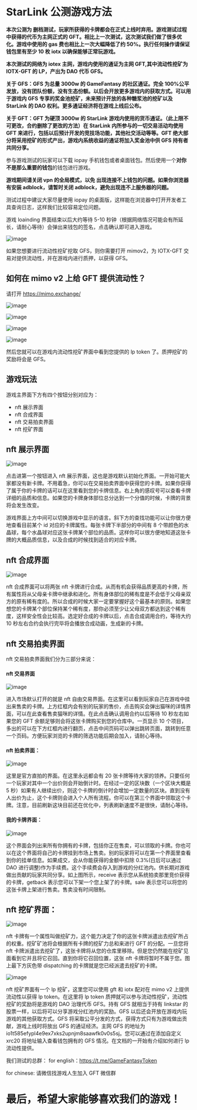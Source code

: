 # StarLink 公测游戏方法

**本次公测为 删档测试，玩家所获得的卡牌都会在正式上线时弃用。游戏测试过程中获得的代币为主网正式的 GFT。相比上一次测试，这次测试我们做了很多优化。游戏中使用的 gas 费也相比上一次大幅降低了约 50%。执行任何操作请保证钱包里有至少 10 枚 iotx 以确保能够正常玩游戏。**

**本次测试的网络为 iotex 主网，游戏内使用的通证为主网 GFT,其中流动性挖矿为 IOTX-GFT 的 LP，产出为 DAO 代币 GFS。**

**关于 GFS：GFS 为总量 3000w 的 GameFantasy 的社区通证。完全 100%公平发放，没有团队份额，没有生态份额。以后会开放更多游戏内的获取方式。可以用于游戏内 GFS 专享的奖金池挖矿，未来预计开放的各种糖浆池的挖矿以及 StarLink 的 DAO 权利。更多通证经济将在游戏上线后公布。**

**关于 GFT：GFT 为硬顶 3000w 的 StarLink 游戏内使用的货币通证。（此上限不可更改，合约删除了更改的方法）在 StarLink 内所参与的一切交易活动均使用 GFT 来进行，包括以后预计开发的竞技场功能，其他社交活动等等。GFT 绝大部分将采用挖矿的形式产出，游戏内系统收益的通证将加入奖金池中供 GFS 持有者共同分享。**

参与游戏测试的玩家可以下载 iopay 手机钱包或者桌面钱包。然后使用一个**对你不是那么重要的钱包**的钱包进行游戏。

**游戏期间请关闭 vpn 的全局模式，以免
出现连接不上钱包的问题。如果你浏览器有安装 adblock，请暂时关闭 adblock，避免出现连不上服务器的问题。**

测试过程中建议大家尽量使用 iopay 的桌面版，这样能在浏览器中打开开发者工具查询日志，这样我们比较容易定位问题。

游戏 loainding 界面结束以后大约等待 5-10 秒钟（根据网络情况可能会有所延长，请耐心等待）会弹出来钱包的签名，点击确认即可进入游戏。

![image](https://github.com/GameFantasyDev/StarLinkBetaTest/blob/main/IMG/loading.png)

如果您想要进行流动性挖矿挖取 GFS，则你需要打开 mimov2，为 IOTX-GFT 交易对提供流动性，并在游戏内进行质押，以获得 GFS。

## 如何在 mimo v2 上给 GFT 提供流动性？

请打开 https://mimo.exchange/

![image](https://github.com/GameFantasyDev/StarLinkBetaTest/blob/main/IMG/lp1.png)

![image](https://github.com/GameFantasyDev/StarLinkBetaTest/blob/main/IMG/lp2.png)

![image](https://github.com/GameFantasyDev/StarLinkBetaTest/blob/main/IMG/lp3.png)

![image](https://github.com/GameFantasyDev/StarLinkBetaTest/blob/main/IMG/lp4.png)

然后您就可以在游戏内流动性挖矿界面中看到您提供的 lp token 了。质押挖矿的奖励将会是 GFS。

## 游戏玩法

游戏主界面下方有四个按钮分别对应为：

- nft 展示界面
- nft 合成界面
- nft 交易拍卖界面
- nft 挖矿界面

## nft 展示界面

![image](https://github.com/GameFantasyDev/StarLinkBetaTest/blob/main/IMG/main.png)

点击进第一个按钮进入 nft 展示界面，这也是游戏默认初始化界面。一开始可能大家都没有新卡牌。不用着急，你可以在交易拍卖界面中获得您的卡牌。如果你获得了属于你的卡牌的话可以在这里看到您的卡牌信息。右上角的感叹号可以查看卡牌详细的品质和信息。如果您的卡牌身体部位总分达到一个分值的时候，卡牌的背景将会发生改变。

游戏界面上方中间可以切换游戏中显示的语言。斜下方的查找功能可以让你很方便地查看目前某个 id 对应的卡牌属性。每张卡牌下半部分的中间有 8 个带颜色的水晶球，每个水晶球对应这张卡牌某个部位的品质。这样你可以很方便地知道这张卡牌的大概品质信息，以及合成的时候找到适合的对应卡牌。

## nft 合成界面

![image](https://github.com/GameFantasyDev/StarLinkBetaTest/blob/main/IMG/mix.png)

nft 合成界面可以将两张 nft 卡牌进行合成。从而有机会获得品质更高的卡牌，所有属性将从父母亲卡牌中继承和进化。所有身体部位的稀有度是不会低于父母亲双方的原有稀有度的。所以合成的时候大家一定要掌握好这个最基本的原则。如果您想您的卡牌某个部位保持某个稀有度，那你必须至少让父母双方都达到这个稀有度，这样安全性会比较高。选定好合成的卡牌以后，点击合成调用合约，等待大约 10 秒左右合约会执行完毕将会播放合成动画，生成新的卡牌。

## nft 交易拍卖界面

nft 交易拍卖界面我们分为三部分来说：

#### nft 交易界面

![image](https://github.com/GameFantasyDev/StarLinkBetaTest/blob/main/IMG/freedom.png)

进入市场默认打开的就是 nft 自由交易界面。在这里可以看到玩家自己在游戏中挂出来售卖的卡牌。上方红框内会有别的玩家的售价，点击购买会弹出猫咪的详情界面，可以在此查看售卖猫咪的详情。在此点击确认调用合约以后等待 10 秒左右如果您的 GFT 余额足够则会将这张卡牌购买到您的仓库中。一页显示 10 个项目，多出的可以在下方红框内进行翻页，点击中间页码可以弹出跳转页面，跳转到任意一个页码。方便玩家浏览的卡牌的筛选功能后期会加入，请耐心等待。

#### nft 拍卖界面：

![image](https://github.com/GameFantasyDev/StarLinkBetaTest/blob/main/IMG/bid.png)

这里是官方直拍的界面。在这里永远都会有 20 张卡牌等待大家的领养。只要任何一个玩家对其中一个出价则会开始倒计时。在经过一定的区块数（一个区块大概是 5 秒）如果有人继续出价，则这个卡牌的倒计时会增加一定数量的区块。直到没有人出价为止，这个卡牌则会进入个人所有流程。你可以在第三个界面中领取这个卡牌。注意，目前刷新这块目前还在优化中，列表刷新速度不是很快，请耐心等待。

#### 我的卡牌界面：

![image](https://github.com/GameFantasyDev/StarLinkBetaTest/blob/main/IMG/myshop.png)

这个界面会列出来所有你拥有的卡牌，包括你正在售卖，可以领取的卡牌。你也可以在这个界面将自己的卡牌挂到市场上售卖。别的玩家将可以在第一个界面里查看到你的挂单信息。如果成交，会从你能获得的金额中扣除 0.3%(日后可以通过 DAO 进行调整)作为手续费。这个手续费会存入到游戏的分红池内。供长期对游戏做出贡献的玩家共同分享。如上图所示，receive 表示您从系统拍卖那里竞价获得的卡牌，getback 表示您可以下架一个您上架了的卡牌。sale 表示您可以将您的这张卡牌上架进行售卖。售卖没有时间限制。

## nft 挖矿界面：

![image](https://github.com/GameFantasyDev/StarLinkBetaTest/blob/main/IMG/mining.png)

nft 卡牌有一个属性叫做挖矿力，这个能力决定了你的这张卡牌派遣出去挖矿所占的权重。挖矿矿池将会根据所有卡牌的挖矿力总和来进行 GFT 的分配。一旦您将 nft 卡牌派遣出去挖矿了，这张卡牌将从您的仓库里移除。但是您仍然能在挖矿见面看到它并且将它召回。直到你将它召回位置，这张 nft 卡牌将暂时不属于您。图上最下方灰色带 dispatching 的卡牌就是您已经派遣去挖矿的卡牌。

![image](https://github.com/GameFantasyDev/StarLinkBetaTest/blob/main/IMG/lpmining.png)

nft 挖矿界面有一个 lp 挖矿，这里您可以使用 gft 和 iotx 配对在 mimo v2 上提供流动性以获得 lp token。在这里将 lp token 质押就可以参与流动性挖矿，流动性挖矿的奖励将是游戏的 DAO 治理代币 GFS。持有 GFS 就相当于持有 linkstar 的股票一样，以后将可以分享游戏分红池内的奖励。GFS 以后还会开放在游戏内玩游戏的其他获取方式。GFS 将采取公平分发的方式，获得方式只有为游戏做出贡献，游戏上线时将放出 GFS 的通证经济。主网 GFS 的地址为 io1t585efypl4e9ex7xks2upnjm8saawfk0v0s5sj。您可以通过在添加自定义 xrc20 将地址输入查看钱包拥有的 GFS 情况。在文档的一开始有介绍如何进行 lp 流动性提供。

我们测试的总群：
for english：https://t.me/GameFantasyToken

for chinese: 请微信找游戏人生加入 GFT 微信群

# 最后，希望大家能够喜欢我们的游戏！

